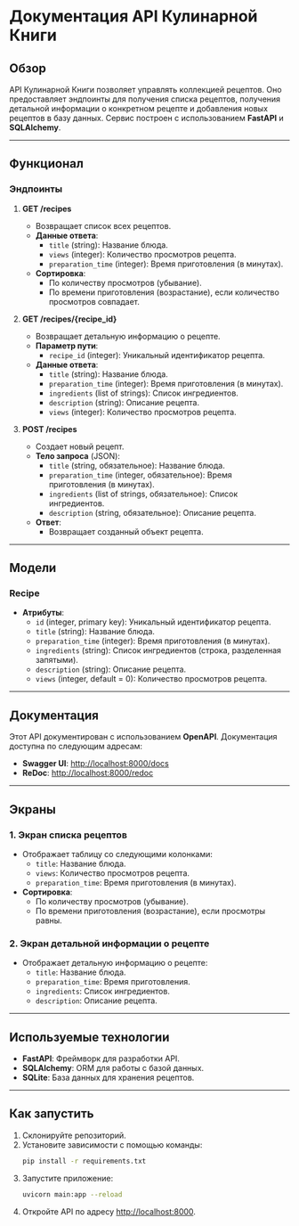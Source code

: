 # Документация API Кулинарной Книги

## Обзор
API Кулинарной Книги позволяет управлять коллекцией рецептов. Оно предоставляет эндпоинты для получения списка рецептов, получения детальной информации о конкретном рецепте и добавления новых рецептов в базу данных. Сервис построен с использованием **FastAPI** и **SQLAlchemy**.

---

## Функционал

### Эндпоинты
1. **GET /recipes**
   - Возвращает список всех рецептов.
   - **Данные ответа**:
     - `title` (string): Название блюда.
     - `views` (integer): Количество просмотров рецепта.
     - `preparation_time` (integer): Время приготовления (в минутах).
   - **Сортировка**:
     - По количеству просмотров (убывание).
     - По времени приготовления (возрастание), если количество просмотров совпадает.

2. **GET /recipes/{recipe_id}**
   - Возвращает детальную информацию о рецепте.
   - **Параметр пути**:
     - `recipe_id` (integer): Уникальный идентификатор рецепта.
   - **Данные ответа**:
     - `title` (string): Название блюда.
     - `preparation_time` (integer): Время приготовления (в минутах).
     - `ingredients` (list of strings): Список ингредиентов.
     - `description` (string): Описание рецепта.
     - `views` (integer): Количество просмотров рецепта.

3. **POST /recipes**
   - Создает новый рецепт.
   - **Тело запроса** (JSON):
     - `title` (string, обязательное): Название блюда.
     - `preparation_time` (integer, обязательное): Время приготовления (в минутах).
     - `ingredients` (list of strings, обязательное): Список ингредиентов.
     - `description` (string, обязательное): Описание рецепта.
   - **Ответ**:
     - Возвращает созданный объект рецепта.

---

## Модели

### Recipe
- **Атрибуты**:
  - `id` (integer, primary key): Уникальный идентификатор рецепта.
  - `title` (string): Название блюда.
  - `preparation_time` (integer): Время приготовления (в минутах).
  - `ingredients` (string): Список ингредиентов (строка, разделенная запятыми).
  - `description` (string): Описание рецепта.
  - `views` (integer, default = 0): Количество просмотров рецепта.

---

## Документация

Этот API документирован с использованием **OpenAPI**. Документация доступна по следующим адресам:
- **Swagger UI**: [http://localhost:8000/docs](http://localhost:8000/docs)
- **ReDoc**: [http://localhost:8000/redoc](http://localhost:8000/redoc)

---

## Экраны

### 1. Экран списка рецептов
- Отображает таблицу со следующими колонками:
  - `title`: Название блюда.
  - `views`: Количество просмотров рецепта.
  - `preparation_time`: Время приготовления (в минутах).
- **Сортировка**:
  - По количеству просмотров (убывание).
  - По времени приготовления (возрастание), если просмотры равны.

### 2. Экран детальной информации о рецепте
- Отображает детальную информацию о рецепте:
  - `title`: Название блюда.
  - `preparation_time`: Время приготовления.
  - `ingredients`: Список ингредиентов.
  - `description`: Описание рецепта.

---

## Используемые технологии
- **FastAPI**: Фреймворк для разработки API.
- **SQLAlchemy**: ORM для работы с базой данных.
- **SQLite**: База данных для хранения рецептов.

---

## Как запустить
1. Склонируйте репозиторий.
2. Установите зависимости с помощью команды:
   ```bash
   pip install -r requirements.txt
   ```
3. Запустите приложение:
   ```bash
   uvicorn main:app --reload
   ```
4. Откройте API по адресу [http://localhost:8000](http://localhost:8000).
